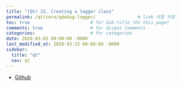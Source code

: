 ```yaml
---
title: "(Qt) 23. Creating a logger class"
permalink: /qt/core/qdebug-logger/                # link 직접 지정
toc: true                       # for Sub-title (On this page)
comments: true                  # for disqus Comments
categories:                     # for categories
date: 2020-03-02 00:00:00 -0000
last_modified_at: 2020-03-23 00:00:00 -0000
sidebar:
  title: "qt"
  nav: qt
---
```


* [Github](https://github.com/8bitscoding/qtci5-2)
